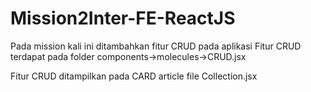 # Mission2Inter-FE-ReactJS

Pada mission kali ini ditambahkan fitur CRUD pada aplikasi
Fitur CRUD terdapat pada folder components->molecules->CRUD.jsx

Fitur CRUD ditampilkan pada CARD article file Collection.jsx
